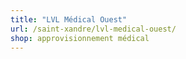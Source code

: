 ```yaml
---
title: "LVL Médical Ouest"
url: /saint-xandre/lvl-medical-ouest/
shop: approvisionnement médical
---
```

